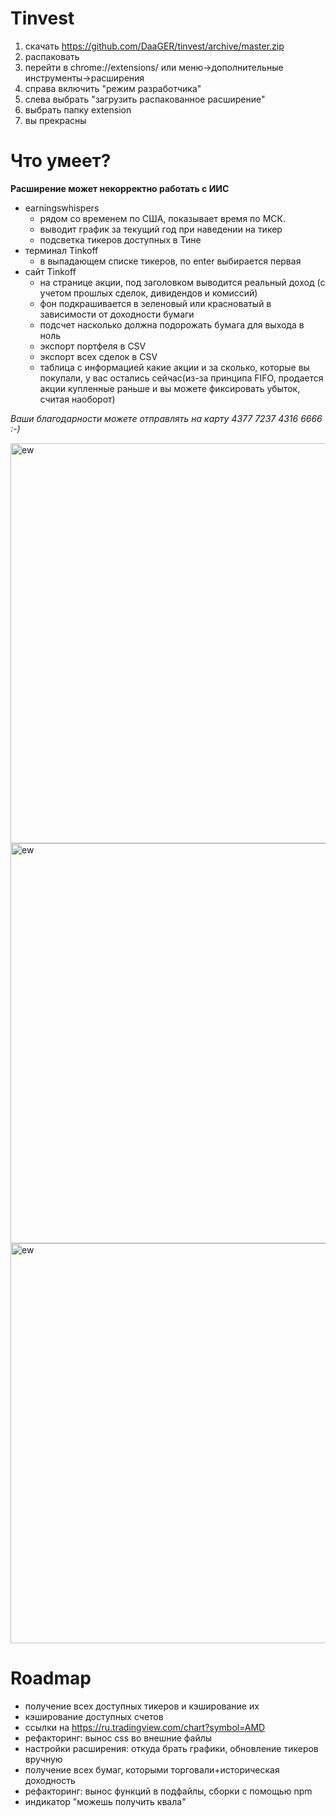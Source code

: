 # Tinvest

1. скачать https://github.com/DaaGER/tinvest/archive/master.zip
2. распаковать
3. перейти в chrome://extensions/ или меню->дополнительные инструменты->расширения
4. справа включить "режим разработчика"
5. слева выбрать "загрузить распакованное расширение"
6. выбрать папку extension
7. вы прекрасны

# Что умеет?
__Расширение может некорректно работать с ИИС__
- earningswhispers
  - рядом со временем по США, показывает время по МСК.
  - выводит график за текущий год при наведении на тикер
  - подсветка тикеров доступных в Тине
- терминал Tinkoff
  - в выпадающем списке тикеров, по enter выбирается первая
- сайт Tinkoff
  - на странице акции, под заголовком выводится реальный доход (с учетом прошлых сделок, дивидендов и комиссий)
  - фон подкрашивается в зеленовый или красноватый в зависимости от доходности бумаги
  - подсчет насколько должна подорожать бумага для выхода в ноль
  - экспорт портфеля в CSV
  - экспорт всех сделок в CSV
  - таблица с информацией какие акции и за сколько, которые вы покупали, у вас остались сейчас(из-за принципа FIFO, продается акции купленные раньше и вы можете фиксировать убыток, считая наоборот)



_Ваши благодарности можете отправлять на карту 4377 7237 4316 6666 :-)_


[<img width="640" alt="ew" src="https://raw.githubusercontent.com/DaaGER/tinvest/master/_images/ew.png">](https://raw.githubusercontent.com/DaaGER/tinvest/master/_images/ew.png)
[<img width="640" alt="ew" src="https://raw.githubusercontent.com/DaaGER/tinvest/master/_images/tin1.png">](https://raw.githubusercontent.com/DaaGER/tinvest/master/_images/tin1.png)
[<img width="640" alt="ew" src="https://raw.githubusercontent.com/DaaGER/tinvest/master/_images/tin2.png">](https://raw.githubusercontent.com/DaaGER/tinvest/master/_images/tin2.png)

# Roadmap
- получение всех доступных тикеров и кэширование их
- кэширование доступных счетов
- ссылки на https://ru.tradingview.com/chart?symbol=AMD
- рефакторинг: вынос css во внешние файлы
- настройки расширения: откуда брать графики, обновление тикеров вручную
- получение всех бумаг, которыми торговали+историческая доходность
- рефакторинг: вынос функций в подфайлы, сборки с помощью npm
- индикатор "можешь получить квала"
